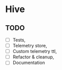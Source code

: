 # Hive

## TODO

* [ ] Tests,
* [ ] Telemetry store,
* [ ] Custom telemetry ttl,
* [ ] Refactor & cleanup,
* [ ] Documentation
